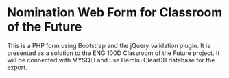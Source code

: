 # Nomination Web Form for Classroom of the Future

This is a PHP form using Bootstrap and the jQuery validation plugin. It is presented as a solution to the ENG 100D Classroom of the Future project. It will be connected with MYSQLI and use Heroku ClearDB database for the export.
